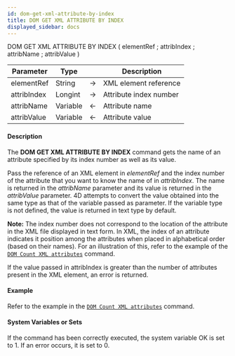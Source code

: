 ```yaml
---
id: dom-get-xml-attribute-by-index
title: DOM GET XML ATTRIBUTE BY INDEX
displayed_sidebar: docs
---
```



<!-- REF #_command_.DOM GET XML ATTRIBUTE BY INDEX.Syntax-->DOM GET XML ATTRIBUTE BY INDEX ( elementRef ; attribIndex ; attribName ; attribValue )<!-- END REF-->


<!-- REF #_command_.DOM GET XML ATTRIBUTE BY INDEX.Params -->
|Parameter|Type||Description|
|---------|--- |:---:|------|
|elementRef|String|->|XML element reference|
|attribIndex|Longint|->|Attribute index number|
|attribName|Variable|<-|Attribute name|
|attribValue|Variable|<-|Attribute value|
<!-- END REF -->


#### Description




The **DOM GET XML ATTRIBUTE BY INDEX** command gets the name of an attribute specified by its index number as well as its value.

Pass the reference of an XML element in *elementRef* and the index number of the attribute that you want to know the name of in *attribIndex*. The name is returned in the *attribName* parameter and its value is returned in the *attribValue* parameter. 4D attempts to convert the value obtained into the same type as that of the variable passed as parameter. If the variable type is not defined, the value is returned in text type by default.

**Note:** The index number does not correspond to the location of the attribute in the XML file displayed in text form. In XML, the index of an attribute indicates it position among the attributes when placed in alphabetical order (based on their names). For an illustration of this, refer to the example of the [`DOM Count XML attributes`](dom-count-xml-attributes.md) command.

If the value passed in attribIndex is greater than the number of attributes present in the XML element, an error is returned.


#### Example




Refer to the example in the [`DOM Count XML attributes`](dom-count-xml-attributes.md) command.


#### System Variables or Sets




If the command has been correctly executed, the system variable OK is set to 1. If an error occurs, it is set to 0.
